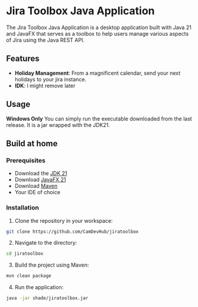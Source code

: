 # Jira Toolbox Java Application

The Jira Toolbox Java Application is a desktop application built with Java 21 and JavaFX that serves as a toolbox to help users manage various aspects of Jira using the Java REST API.

## Features

- **Holiday Management**: From a magnificent calendar, send your next holidays to your jira instance.
- **IDK**: I might remove later

## Usage
**Windows Only**
You can simply run the executable downloaded from the last release. It is a jar wrapped with the JDK21.

## Build at home
### Prerequisites

 - Download the [JDK 21](https://www.oracle.com/fr/java/technologies/downloads/)
 - Download [JavaFX 21](https://gluonhq.com/products/javafx/)
 - Download [Maven](https://maven.apache.org/download.cgi)
 - Your IDE of choice
 
### Installation
1. Clone the repository in your workspace:

```bash
git clone https://github.com/CamDevHub/jiratoolbox
```

2. Navigate to the directory:

```bash
cd jiratoolbox
```

3. Build the project using Maven:

```bash
mvn clean package
```

4. Run the application:

```bash
java -jar shade/jiratoolbox.jar
```
